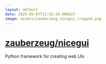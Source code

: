```yaml
---
layout: default
date: 2025-05-07T12:52:34.906627
image: assets/zauberzeug_nicegui_cropped.png
---
```


# [zauberzeug/nicegui](https://github.com/zauberzeug/nicegui)

Python framework for creating web UIs
